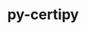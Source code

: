 ---
title: "py-certipy"
layout: cache
categories: [package, develop]
meta: {"compilers": ["none"], "num_specs": 36, "num_specs_by_stack": {"e4s": 18, "e4s-neoverse-v2": 18, "root": 36}, "oss": ["ubuntu22.04"], "platforms": ["linux"], "stacks": ["e4s", "e4s-neoverse-v2", "root"], "targets": ["neoverse_v2", "x86_64_v3"], "versions": ["0.1.3"]}
spec_details: [{"compiler": "none", "hash": "4jg34geescgxpwohfdz7mzajyykz25zp", "os": "ubuntu22.04", "platform": "linux", "size": "-", "stacks": ["e4s", "root"], "target": "x86_64_v3", "variants": ["build_system=python_pip"], "versions": ["0.1.3"]}, {"compiler": "none", "hash": "4mg5arzfncsptdcnb726mkiapyiw65wn", "os": "ubuntu22.04", "platform": "linux", "size": "-", "stacks": ["e4s", "root"], "target": "x86_64_v3", "variants": ["build_system=python_pip"], "versions": ["0.1.3"]}, {"compiler": "none", "hash": "4pwtl5yczcqjcgoxvhoij6dplpavbtau", "os": "ubuntu22.04", "platform": "linux", "size": "-", "stacks": ["e4s-neoverse-v2", "root"], "target": "neoverse_v2", "variants": ["build_system=python_pip"], "versions": ["0.1.3"]}, {"compiler": "none", "hash": "4rr73tp4ibsjoc5blkq3xkpza5bwse3o", "os": "ubuntu22.04", "platform": "linux", "size": "-", "stacks": ["e4s-neoverse-v2", "root"], "target": "neoverse_v2", "variants": ["build_system=python_pip"], "versions": ["0.1.3"]}, {"compiler": "none", "hash": "4vk65yjanbgtuie6peedrr6fjloun6cb", "os": "ubuntu22.04", "platform": "linux", "size": "-", "stacks": ["e4s-neoverse-v2", "root"], "target": "neoverse_v2", "variants": ["build_system=python_pip"], "versions": ["0.1.3"]}, {"compiler": "none", "hash": "5jos6lzaa57igbkmyd7gfsos6rxcfry4", "os": "ubuntu22.04", "platform": "linux", "size": "-", "stacks": ["e4s-neoverse-v2", "root"], "target": "neoverse_v2", "variants": ["build_system=python_pip"], "versions": ["0.1.3"]}, {"compiler": "none", "hash": "6hxgzh3p2oilp7vpjnbizcorfr7ofixa", "os": "ubuntu22.04", "platform": "linux", "size": "-", "stacks": ["e4s", "root"], "target": "x86_64_v3", "variants": ["build_system=python_pip"], "versions": ["0.1.3"]}, {"compiler": "none", "hash": "6x3rlzgbu2qdf2uxxzx22o6k3u3vedx3", "os": "ubuntu22.04", "platform": "linux", "size": "-", "stacks": ["e4s-neoverse-v2", "root"], "target": "neoverse_v2", "variants": ["build_system=python_pip"], "versions": ["0.1.3"]}, {"compiler": "none", "hash": "7iijmhefxxl7wck2drnzom3dy7th2i5j", "os": "ubuntu22.04", "platform": "linux", "size": "-", "stacks": ["e4s-neoverse-v2", "root"], "target": "neoverse_v2", "variants": ["build_system=python_pip"], "versions": ["0.1.3"]}, {"compiler": "none", "hash": "ahsvrpvu5pyybwdvbnandg5i4zqxeino", "os": "ubuntu22.04", "platform": "linux", "size": "-", "stacks": ["e4s", "root"], "target": "x86_64_v3", "variants": ["build_system=python_pip"], "versions": ["0.1.3"]}, {"compiler": "none", "hash": "bef7zajbb3tdvi4fpku6oqwja2xnvm43", "os": "ubuntu22.04", "platform": "linux", "size": "-", "stacks": ["e4s", "root"], "target": "x86_64_v3", "variants": ["build_system=python_pip"], "versions": ["0.1.3"]}, {"compiler": "none", "hash": "ben6lw537afank77k7b74niz5ad6cc3c", "os": "ubuntu22.04", "platform": "linux", "size": "-", "stacks": ["e4s-neoverse-v2", "root"], "target": "neoverse_v2", "variants": ["build_system=python_pip"], "versions": ["0.1.3"]}, {"compiler": "none", "hash": "c7qjrwc2rmq3linvwe7gropdsqgxbzbl", "os": "ubuntu22.04", "platform": "linux", "size": "-", "stacks": ["e4s-neoverse-v2", "root"], "target": "neoverse_v2", "variants": ["build_system=python_pip"], "versions": ["0.1.3"]}, {"compiler": "none", "hash": "cicqmyxzuvkv4yz2wjdluw74f563wjam", "os": "ubuntu22.04", "platform": "linux", "size": "-", "stacks": ["e4s", "root"], "target": "x86_64_v3", "variants": ["build_system=python_pip"], "versions": ["0.1.3"]}, {"compiler": "none", "hash": "ftrbibs2vis2qdjmqfc26bvb7wgc2dri", "os": "ubuntu22.04", "platform": "linux", "size": "-", "stacks": ["e4s", "root"], "target": "x86_64_v3", "variants": ["build_system=python_pip"], "versions": ["0.1.3"]}, {"compiler": "none", "hash": "gh2ssl3efyjd723nt5h2swxtws2vfjp7", "os": "ubuntu22.04", "platform": "linux", "size": "-", "stacks": ["e4s", "root"], "target": "x86_64_v3", "variants": ["build_system=python_pip"], "versions": ["0.1.3"]}, {"compiler": "none", "hash": "hpo2xum3d4kvy3gfuilzsson3esqgnxs", "os": "ubuntu22.04", "platform": "linux", "size": "-", "stacks": ["e4s", "root"], "target": "x86_64_v3", "variants": ["build_system=python_pip"], "versions": ["0.1.3"]}, {"compiler": "none", "hash": "hqa72rxi75jyk6c5tvyidrgtweb4f3bb", "os": "ubuntu22.04", "platform": "linux", "size": "-", "stacks": ["e4s-neoverse-v2", "root"], "target": "neoverse_v2", "variants": ["build_system=python_pip"], "versions": ["0.1.3"]}, {"compiler": "none", "hash": "hytsvokjpn3jurbpf7fhqq6pzbvaoc7b", "os": "ubuntu22.04", "platform": "linux", "size": "-", "stacks": ["e4s", "root"], "target": "x86_64_v3", "variants": ["build_system=python_pip"], "versions": ["0.1.3"]}, {"compiler": "none", "hash": "hz5x2cphrbdgn2u65euyx5ypwxvft2dk", "os": "ubuntu22.04", "platform": "linux", "size": "-", "stacks": ["e4s-neoverse-v2", "root"], "target": "neoverse_v2", "variants": ["build_system=python_pip"], "versions": ["0.1.3"]}, {"compiler": "none", "hash": "iig543v37jxuuikl7t6uchmoglrfco6j", "os": "ubuntu22.04", "platform": "linux", "size": "-", "stacks": ["e4s-neoverse-v2", "root"], "target": "neoverse_v2", "variants": ["build_system=python_pip"], "versions": ["0.1.3"]}, {"compiler": "none", "hash": "jrq3mwbobnggsymiqqzsgixbguujy4fo", "os": "ubuntu22.04", "platform": "linux", "size": "-", "stacks": ["e4s", "root"], "target": "x86_64_v3", "variants": ["build_system=python_pip"], "versions": ["0.1.3"]}, {"compiler": "none", "hash": "k3yg6vy2q5yabckvppymlrb4kvgzykid", "os": "ubuntu22.04", "platform": "linux", "size": "-", "stacks": ["e4s-neoverse-v2", "root"], "target": "neoverse_v2", "variants": ["build_system=python_pip"], "versions": ["0.1.3"]}, {"compiler": "none", "hash": "lhgyyyw57yo5x66nxlchygbvgu7lad3v", "os": "ubuntu22.04", "platform": "linux", "size": "-", "stacks": ["e4s", "root"], "target": "x86_64_v3", "variants": ["build_system=python_pip"], "versions": ["0.1.3"]}, {"compiler": "none", "hash": "m7cnu77kwsjki5nxayph2b43hobbbejh", "os": "ubuntu22.04", "platform": "linux", "size": "-", "stacks": ["e4s", "root"], "target": "x86_64_v3", "variants": ["build_system=python_pip"], "versions": ["0.1.3"]}, {"compiler": "none", "hash": "nic6njk72dlsgxu3xmyhgcwmphptoge2", "os": "ubuntu22.04", "platform": "linux", "size": "-", "stacks": ["e4s-neoverse-v2", "root"], "target": "neoverse_v2", "variants": ["build_system=python_pip"], "versions": ["0.1.3"]}, {"compiler": "none", "hash": "nrtayu4l47at7luva4wohnim6p7z6giq", "os": "ubuntu22.04", "platform": "linux", "size": "-", "stacks": ["e4s", "root"], "target": "x86_64_v3", "variants": ["build_system=python_pip"], "versions": ["0.1.3"]}, {"compiler": "none", "hash": "orflewtg4vqel3vb32bv72pbovtg5m7v", "os": "ubuntu22.04", "platform": "linux", "size": "-", "stacks": ["e4s-neoverse-v2", "root"], "target": "neoverse_v2", "variants": ["build_system=python_pip"], "versions": ["0.1.3"]}, {"compiler": "none", "hash": "pxnje7mt5yovqasdjofqc4bjbnhsvgpw", "os": "ubuntu22.04", "platform": "linux", "size": "-", "stacks": ["e4s-neoverse-v2", "root"], "target": "neoverse_v2", "variants": ["build_system=python_pip"], "versions": ["0.1.3"]}, {"compiler": "none", "hash": "rwzrjsm52lmnd4rxfrioh5qkg426rbm5", "os": "ubuntu22.04", "platform": "linux", "size": "-", "stacks": ["e4s-neoverse-v2", "root"], "target": "neoverse_v2", "variants": ["build_system=python_pip"], "versions": ["0.1.3"]}, {"compiler": "none", "hash": "tbu7gy2l4ugstshyhb2ysytpg5tcupkx", "os": "ubuntu22.04", "platform": "linux", "size": "-", "stacks": ["e4s", "root"], "target": "x86_64_v3", "variants": ["build_system=python_pip"], "versions": ["0.1.3"]}, {"compiler": "none", "hash": "tkteocogcyux3cczmdfgyv4u5hbg6pu6", "os": "ubuntu22.04", "platform": "linux", "size": "-", "stacks": ["e4s", "root"], "target": "x86_64_v3", "variants": ["build_system=python_pip"], "versions": ["0.1.3"]}, {"compiler": "none", "hash": "u3r6gukoxnw4axlsghzvqkxo6gihhpw3", "os": "ubuntu22.04", "platform": "linux", "size": "-", "stacks": ["e4s-neoverse-v2", "root"], "target": "neoverse_v2", "variants": ["build_system=python_pip"], "versions": ["0.1.3"]}, {"compiler": "none", "hash": "wkehf6lztww22aeyroyyre7o44fogblm", "os": "ubuntu22.04", "platform": "linux", "size": "-", "stacks": ["e4s-neoverse-v2", "root"], "target": "neoverse_v2", "variants": ["build_system=python_pip"], "versions": ["0.1.3"]}, {"compiler": "none", "hash": "wwnwvpeq6vfves4nbsvvpueud5e3fdrt", "os": "ubuntu22.04", "platform": "linux", "size": "-", "stacks": ["e4s", "root"], "target": "x86_64_v3", "variants": ["build_system=python_pip"], "versions": ["0.1.3"]}, {"compiler": "none", "hash": "y5rmluvylzncui4jiigflz2u7zt5bwov", "os": "ubuntu22.04", "platform": "linux", "size": "-", "stacks": ["e4s", "root"], "target": "x86_64_v3", "variants": ["build_system=python_pip"], "versions": ["0.1.3"]}]
---